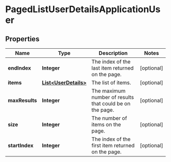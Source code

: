 # PagedListUserDetailsApplicationUser

## Properties
Name | Type | Description | Notes
------------ | ------------- | ------------- | -------------
**endIndex** | **Integer** | The index of the last item returned on the page. |  [optional]
**items** | [**List&lt;UserDetails&gt;**](UserDetails.md) | The list of items. |  [optional]
**maxResults** | **Integer** | The maximum number of results that could be on the page. |  [optional]
**size** | **Integer** | The number of items on the page. |  [optional]
**startIndex** | **Integer** | The index of the first item returned on the page. |  [optional]
